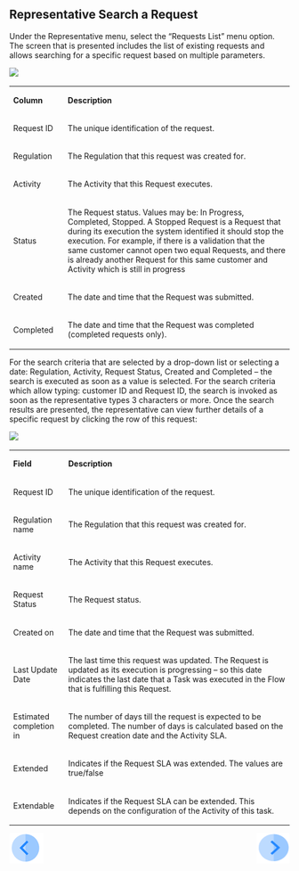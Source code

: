 ## Representative Search a Request

Under the Representative menu, select the “Requests List” menu option. The screen that is presented includes the list of existing requests and allows searching for a specific request based on multiple parameters.

![](images/Figure_33_Representative_Search_Request.png)

<table>
<tbody>
<tr>
<td width="100">
<p><strong>Column</strong></p>
</td>
<td width="800">
<p><strong>Description</strong></p>
</td>
</tr>
<tr>
<td width="100">
<p>Request ID</p>
</td>
<td width="800">
<p>The unique identification of the request.</p>
</td>
</tr>
<tr>
<td width="100">
<p>Regulation</p>
</td>
<td width="800">
<p>The Regulation that this request was created for.</p>
</td>
</tr>
<tr>
<td width="100">
<p>Activity</p>
</td>
<td width="800">
<p>The Activity that this Request executes.</p>
</td>
</tr>
<tr>
<td width="100">
<p>Status</p>
</td>
<td width="800">
<p>The Request status. Values may be: In Progress, Completed, Stopped. A Stopped Request is a Request that during its execution the system identified it should stop the execution. For example, if there is a validation that the same customer cannot open two equal Requests, and there is already another Request for this same customer and Activity which is still in progress</p>
</td>
</tr>
<tr>
<td width="100">
<p>Created</p>
</td>
<td width="800">
<p>The date and time that the Request was submitted.</p>
</td>
</tr>
<tr>
<td width="100">
<p>Completed</p>
</td>
<td width="800">
<p>The date and time that the Request was completed (completed requests only).</p>
</td>
</tr>
</tbody>
</table>



For the search criteria that are selected by a drop-down list or selecting a date: Regulation, Activity, Request Status, Created and Completed – the search is executed as soon as a value is selected. 
For the search criteria which allow typing: customer ID and Request ID, the search is invoked as soon as the representative types 3 characters or more. 
Once the search results are presented, the representative can view further details of a specific request by clicking the row of this request:

![](images/Figure_34_Request_Details.png)

<table>
<tbody>
<tr>
<td width="100">
<p><strong>Field</strong></p>
</td>
<td width="800">
<p><strong>Description</strong></p>
</td>
</tr>
<tr>
<td width="100">
<p>Request ID</p>
</td>
<td width="800">
<p>The unique identification of the request.</p>
</td>
</tr>
<tr>
<td width="100">
<p>Regulation name</p>
</td>
<td width="800">
<p>The Regulation that this request was created for.</p>
</td>
</tr>
<tr>
<td width="100">
<p>Activity name</p>
</td>
<td width="800">
<p>The Activity that this Request executes.</p>
</td>
</tr>
<tr>
<td width="100">
<p>Request Status</p>
</td>
<td width="800">
<p>The Request status.</p>
</td>
</tr>
<tr>
<td width="100">
<p>Created on</p>
</td>
<td width="800">
<p>The date and time that the Request was submitted.</p>
</td>
</tr>
<tr>
<td width="100">
<p>Last Update Date</p>
</td>
<td width="800">
<p>The last time this request was updated. The Request is updated as its execution is progressing &ndash; so this date indicates the last date that a Task was executed in the Flow that is fulfilling this Request.</p>
</td>
</tr>
<tr>
<td width="100">
<p>Estimated completion in</p>
</td>
<td width="800">
<p>The number of days till the request is expected to be completed. The number of days is calculated based on the Request creation date and the Activity SLA.</p>
</td>
</tr>
<tr>
<td width="100">
<p>Extended</p>
</td>
<td width="800">
<p>Indicates if the Request SLA was extended. The values are true/false</p>
</td>
</tr>
<tr>
<td width="100">
<p>Extendable</p>
</td>
<td width="800">
<p>Indicates if the Request SLA can be extended. This depends on the configuration of the Activity of this task.</p>
</td>
</tr>
</tbody>
</table>


[![Previous](/articles/DPM/images/Previous.png)](/articles/DPM/03_Representantive_User_Interface/01_Representative_User_Interface_Overview.md)[<img align="right" width="60" height="54" src="/articles/DPM/images/Next.png">](/articles/DPM/03_Representantive_User_Interface/03_Representative_User_Interface_Submit.md)

